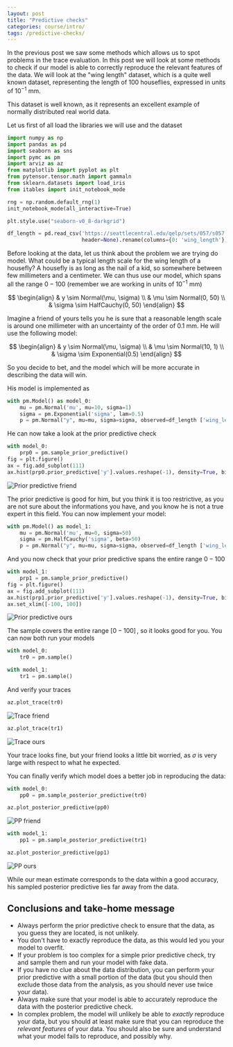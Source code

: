 ```yaml
---
layout: post
title: "Predictive checks"
categories: course/intro/
tags: /predictive-checks/
---
```


In the previous post we saw some methods which allows
us to spot problems in the trace evaluation.
In this post we will look at some methods to check if our model is able to correctly
reproduce the relevant features of the data.
We will look at the "wing length" dataset, which is a quite well known dataset,
representing the length of 100 houseflies, expressed in units of $10^{-1}$ mm.

This dataset is well known, as it represents an excellent example of normally distributed
real world data.

Let us first of all load the libraries we will use and the dataset

```python
import numpy as np
import pandas as pd
import seaborn as sns
import pymc as pm
import arviz as az
from matplotlib import pyplot as plt 
from pytensor.tensor.math import gammaln
from sklearn.datasets import load_iris
from itables import init_notebook_mode

rng = np.random.default_rng(1)
init_notebook_mode(all_interactive=True)

plt.style.use("seaborn-v0_8-darkgrid")

df_length = pd.read_csv('https://seattlecentral.edu/qelp/sets/057/s057.txt',
                        header=None).rename(columns={0: 'wing_length'})
```

Before looking at the data, let us think about the problem we are trying do model.
What could be a typical length scale for the wing length of a housefly?
A housefly is as long as the nail of a kid, so somewhere between few millimeters
and a centimeter.
We can thus use our model, which spans all the range $0-100$ (remember we are working
in units of $10^{-1}$ mm)

$$
\begin{align}
& y \sim Normal(\mu, \sigma) \\
& \mu \sim Normal(0, 50) \\
& \sigma \sim HalfCauchy(0, 50)
\end{align}
$$

Imagine a friend of yours tells you he is sure that a reasonable length scale
is around one millimeter with an uncertainty of the order of $0.1$ mm.
He will use the following model:

$$
\begin{align}
& y \sim Normal(\mu, \sigma) \\
& \mu \sim Normal(10, 1) \\
& \sigma \sim Exponential(0.5)
\end{align}
$$

So you decide to bet, and the model which will be more accurate in describing the data
will win.

His model is implemented as

```python
with pm.Model() as model_0:
    mu = pm.Normal('mu', mu=10, sigma=1)
    sigma = pm.Exponential('sigma', lam=0.5)
    p = pm.Normal("y", mu=mu, sigma=sigma, observed=df_length ['wing_length'])
```

He can now take a look at the prior predictive check

```python
with model_0:
    prp0 = pm.sample_prior_predictive()
fig = plt.figure()
ax = fig.add_subplot(111)
ax.hist(prp0.prior_predictive['y'].values.reshape(-1), density=True, bins=100, alpha=0.5)
```


![Prior predictive friend](/docs/assets/images/predictive_checks/prior_predictive_0.jpg)

The prior predictive is good for him, but you think it is too restrictive, as you
are not sure about the informations you have, and you know he is not a
true expert in this field.
You can now implement your model:

```python
with pm.Model() as model_1:
    mu = pm.Normal('mu', mu=0, sigma=50)
    sigma = pm.HalfCauchy('sigma', beta=50)
    p = pm.Normal("y", mu=mu, sigma=sigma, observed=df_length ['wing_length'])
```

And you now check that your prior predictive spans the entire range $0-100$

```python
with model_1:
    prp1 = pm.sample_prior_predictive()
fig = plt.figure()
ax = fig.add_subplot(111)
ax.hist(prp1.prior_predictive['y'].values.reshape(-1), density=True, bins=np.arange(-100, 100, 2), alpha=0.5)
ax.set_xlim([-100, 100])
```

![Prior predictive ours](/docs/assets/images/predictive_checks/prior_predictive_1.jpg)

The sample covers the entire range $[0-100]\,,$ so it looks good for you.
You can now both run your models

```python
with model_0:
    tr0 = pm.sample()

with model_1:
    tr1 = pm.sample()
```

And verify your traces

```python
az.plot_trace(tr0)
```

![Trace friend](/docs/assets/images/predictive_checks/trace_housefly_pp_0.jpg)

```python
az.plot_trace(tr1)
```

![Trace ours](/docs/assets/images/predictive_checks/trace_housefly_pp_1.jpg)

Your trace looks fine, but your friend looks a little bit worried,
as $\sigma$ is very large with respect to what he expected.

You can finally verify which model does a better job in reproducing the data:

```python
with model_0:
    pp0 = pm.sample_posterior_predictive(tr0)

az.plot_posterior_predictive(pp0)
```

![PP friend](/docs/assets/images/predictive_checks/posterior_predictive_housefly_pp_0.jpg)

```python
with model_1:
    pp1 = pm.sample_posterior_predictive(tr1)

az.plot_posterior_predictive(pp1)
```

![PP ours](/docs/assets/images/predictive_checks/posterior_predictive_housefly_pp_1.jpg)

While our mean estimate corresponds to the data within a good accuracy,
his sampled posterior predictive lies far away from the data.

## Conclusions and take-home message
- Always perform the prior predictive check to ensure that the data, as you guess they are located, is not unlikely.
- You don't have to exactly reproduce the data, as this would led you your model to overfit.
- If your problem is too complex for a simple prior predictive check, try and sample them and run your model with fake data.
- If you have no clue about the data distribution, you can perform your prior predictive with a small portion of the data (but you should then exclude those data from the analysis, as you should never use twice your data).
- Always make sure that your model is able to accurately reproduce the data with the posterior predictive check.
- In complex problem, the model will unlikely be able to _exactly_ reproduce your data, but you should at least make sure that you can reproduce the _relevant features_ of your data. You should also be sure and understand what your model fails to reproduce, and possibly why.
